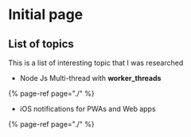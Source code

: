 # Initial page

## List of topics

This is a list of interesting topic that I was researched 

* Node Js Multi-thread with **worker\_threads**

{% page-ref page="./" %}

* iOS notifications for PWAs and Web apps

{% page-ref page="./" %}






